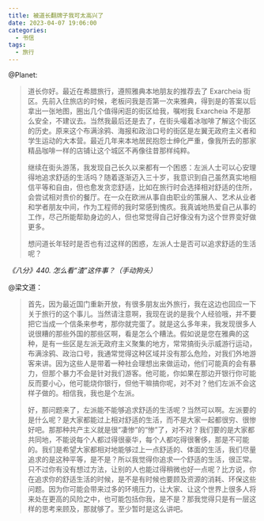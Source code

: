 ```yaml
---
title: 被道长翻牌子我可太高兴了
date: 2023-04-07 19:06:00
categories:
  - 书信
tags:
  - 旅行
---
```

@Planet:

>道长你好。最近在希腊旅行，遵照雅典本地朋友的推荐去了 Exarcheia 街区。先前入住旅店的时候，老板问我是否第一次来雅典，得到是的答案以后拿出一张地图，圈出几个值得闲逛的街区给我，嘱咐我 Exarcheia 不是那么安全，不建议去。当然我最后还是去了，在街头嘬着冰咖啡了解这个街区的历史。原来这个布满涂鸦、海报和政治口号的街区是左翼无政府主义者和学生运动的大本营。最近几年来本地居民抱怨士绅化严重，像我所去的那家精品咖啡一样的店铺让这个城区不再像往昔那样纯粹。
>
>继续在街头游荡，我发现自己长久以来都有一个困惑：左派人士可以心安理得地追求舒适的生活吗？随着逐渐迈入三十岁，我意识到自己虽然真实地相信平等和自由，但也愈发贪恋舒适，比如在旅行时会选择相对舒适的住所，会尝试相对贵价的餐厅。在一众在欧洲从事自由职业的策展人、艺术从业者和学者朋友中间，作为工程师的我时常感到愧疚。我真诚地热爱自己从事的工作，尽己所能帮助身边的人，但也常觉得自己好像没有为这个世界变好做更多。
>
>想问道长年轻时是否也有过这样的困惑，左派人士是否可以追求舒适的生活呢？


*《八分》440. 怎么看“渣”这件事？（手动狗头）*

@梁文道：

>首先，因为最近国门重新开放，有很多朋友出外旅行，我在这边也回应一下关于旅行的这个事儿。当然请注意啊，我现在说的是我个人经验哦，并不要把它当成一个信条来参考，那你就完蛋了。就是这么多年来，我发现很多人说很糟的那些外国的那些区啊，看是怎么个糟法。假如说是您在雅典的这种，是有一些区是左派无政府主义聚集的地方，常常搞街头示威游行运动，布满涂鸦、政治口号，我通常觉得这种区域并没有那么危险，对我们外地游客来讲。因为这些人是带着一种社会理想出来做运动，他们可能真的会有暴力，但那个暴力不会是针对我们游客。他可能，你如果在那边开银行你可能反而要小心，他可能烧你银行，但他干嘛搞你呢，对不对？他们左派不会这样子做的。相信我，我也是个左派。
>
>好，那问题来了，左派能不能够追求舒适的生活呢？当然可以啊。左派要的是什么呢？是大家都能过上相对舒适的生活，而不是大家一起都很穷、很惨好吧。那那种共产主义就是很“凄惨”的“惨”了，对不对？我们要的是大家都共同地，不能说每个人都过得很豪华，每个人都吃得很奢侈，那是不可能的。我们是希望大家都相对地能够过上一点舒适的、体面的生活，我们尽量追求的是这种平等，是不是？所以我觉得你追求一个舒适的生活，很正常。只不过你有没有想过方法，让别的人也能过得稍微也好一点呢？比方说，你在追求你的舒适生活的时候，是不是有时候也要顾及资源的消耗、环保这些问题。因为你可能会带来过多的环境压力，让大家、让这个世界上很多人将来处在更高的风险之中，也可能包括你我，是不是？那我觉得只是有一层这样的思考来顾及，那就够了。至少暂时是这么讲吧。




